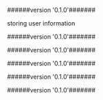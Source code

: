 
######version  '0.1.0'#######

storing user information



######version  '0.1.0'#######





######version  '0.1.0'#######





######version  '0.1.0'#######





######version  '0.1.0'#######





######version  '0.1.0'#######




